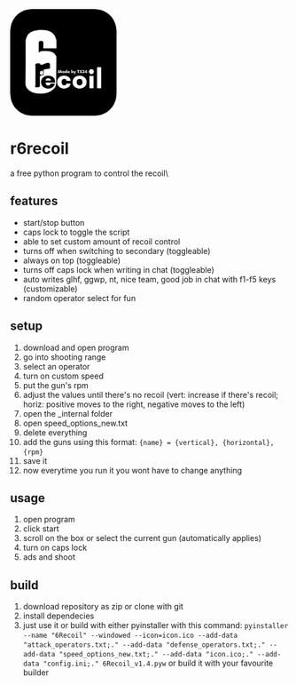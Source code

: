 <img src="/6Recoil.png?raw=true" width="192" />

# r6recoil
a free python program to control the recoil\

## features
- start/stop button
- caps lock to toggle the script
- able to set custom amount of recoil control
- turns off when switching to secondary (toggleable)
- always on top (toggleable)
- turns off caps lock when writing in chat (toggleable)
- auto writes glhf, ggwp, nt, nice team, good job in chat with f1-f5 keys (customizable)
- random operator select for fun

## setup
1. download and open program
2. go into shooting range
3. select an operator
4. turn on custom speed
5. put the gun's rpm
6. adjust the values until there's no recoil (vert: increase if there's recoil; horiz: positive moves to the right, negative moves to the left)
7. open the _internal folder
8. open speed_options_new.txt
9. delete everything
10. add the guns using this format: `{name} = {vertical}, {horizontal}, {rpm}`
12. save it
13. now everytime you run it you wont have to change anything

## usage
1. open program
2. click start
3. scroll on the box or select the current gun (automatically applies)
4. turn on caps lock
5. ads and shoot

## build
1. download repository as zip or clone with git
2. install dependecies
3. just use it or build with either pyinstaller with this command: `pyinstaller --name "6Recoil" --windowed --icon=icon.ico --add-data "attack_operators.txt;." --add-data "defense_operators.txt;." --add-data "speed_options_new.txt;." --add-data "icon.ico;." --add-data "config.ini;." 6Recoil_v1.4.pyw` or build it with your favourite builder
